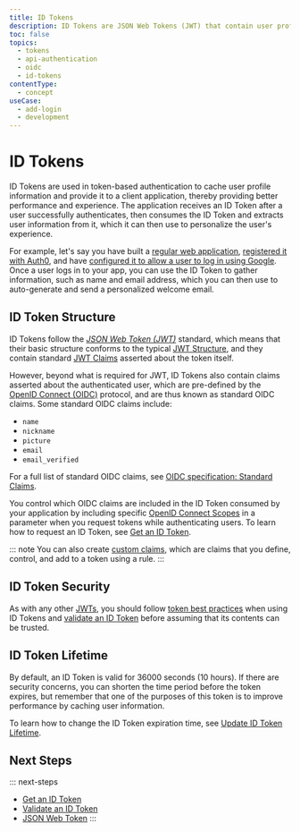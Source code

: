 ```yaml
---
title: ID Tokens
description: ID Tokens are JSON Web Tokens (JWT) that contain user profile information and are received after a user successfully authenticates. They are primarily used by the client appliation. Learn how to get, use, validate, and renew ID Tokens.
toc: false
topics:
  - tokens
  - api-authentication
  - oidc
  - id-tokens
contentType:
  - concept
useCase:
  - add-login
  - development
---
```

# ID Tokens

ID Tokens are used in token-based authentication to cache user profile information and provide it to a client application, thereby providing better performance and experience. The application receives an ID Token after a user successfully authenticates, then consumes the ID Token and extracts user information from it, which it can then use to personalize the user's experience.

For example, let's say you have built a [regular web application](/applications), [registered it with Auth0](/dashboard/guides/applications/register-app-regular-web), and have [configured it to allow a user to log in using Google](/connections/social/google). Once a user logs in to your app, you can use the ID Token to gather information, such as name and email address, which you can then use to auto-generate and send a personalized welcome email.

## ID Token Structure

ID Tokens follow the <dfn data-key="json-web-token">[JSON Web Token (JWT)](/jwt)</dfn> standard, which means that their basic structure conforms to the typical [JWT Structure](/tokens/reference/jwt/jwt-structure), and they contain standard [JWT Claims](/tokens/jwt-claims) asserted about the token itself.

However, beyond what is required for JWT, ID Tokens also contain claims asserted about the authenticated user, which are pre-defined by the [OpenID Connect (OIDC)](/protocols/oidc) protocol, and are thus known as standard OIDC claims. Some standard OIDC claims include:

* `name`
* `nickname`
* `picture`
* `email`
* `email_verified`

For a full list of standard OIDC claims, see [OIDC specification: Standard Claims](https://openid.net/specs/openid-connect-core-1_0.html#StandardClaims).

You control which OIDC claims are included in the ID Token consumed by your application by including specific [OpenID Connect Scopes](/scopes/oidc-scopes) in a parameter when you request tokens while authenticating users. To learn how to request an ID Token, see [Get an ID Token](/tokens/guides/id-token/get-id-tokens).

::: note 
You can also create [custom claims](/tokens/jwt-claims#custom-claims), which are claims that you define, control, and add to a token using a rule. 
:::

## ID Token Security

As with any other [JWTs](/tokens/jwt#security), you should follow [token best practices](/tokens/concepts/token-best-practices) when using ID Tokens and [validate an ID Token](/tokens/guides/id-token/validate-id-token) before assuming that its contents can be trusted.

## ID Token Lifetime

By default, an ID Token is valid for 36000 seconds (10 hours). If there are security concerns, you can shorten the time period before the token expires, but remember that one of the purposes of this token is to improve performance by caching user information. 

To learn how to change the ID Token expiration time, see [Update ID Token Lifetime](/dashboard/guides/applications/update-token-lifetime).

## Next Steps

::: next-steps
* [Get an ID Token](/tokens/guides/id-token/get-id-tokens)
* [Validate an ID Token](/tokens/guides/id-token/validate-id-token)
* [JSON Web Token](/jwt)
:::
